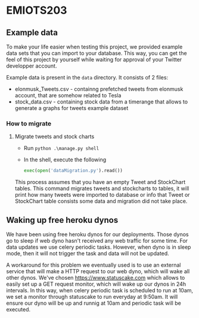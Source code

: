 # EMIOTS203

## Example data

To make your life easier when testing this project, we provided example data sets that you can import to your database. This way, you can get the feel of this project by yourself while waiting for approval of your Twitter developper account.

Example data is present in the `data` directory. It consists of 2 files:  

- elonmusk_Tweets.csv - containng prefetched tweets from elonmusk account, that are somehow related to Tesla
- stock_data.csv - containing stock data from a timerange that allows to generate a graphs for tweets example dataset

### How to migrate

1. Migrate tweets and stock charts

    - Run `python .\manage.py shell`
    - In the shell, execute the following

        ```python
        exec(open('dataMigration.py').read())
        ```

    This process assumes that you have an empty Tweet and StockChart tables. This command migrates tweets and stockcharts to tables, it will print how many tweets were imported to database or info that Tweet or StockChart table consists some data and migration did not take place.

## Waking up free heroku dynos

We have been using free heroku dynos for our deployments. Those dynos go to sleep if web dyno hasn't received any web traffic for some time. For data updates we use celery periodic tasks. However, when dyno is in sleep mode, then it will not trigger the task and data will not be updated.

A workaround for this problem we eventually used is to use an external service that will make a HTTP request to our web dyno, which will wake all other dynos. We've chosen <https://www.statuscake.com> which allows to easily set up a GET request monitor, which will wake up our dynos in 24h intervals. In this way, when celery periodic task is scheduled to run at 10am, we set a monitor through statuscake to run everyday at 9:50am. It will ensure our dyno will be up and runnig at 10am and periodic task will be executed.
